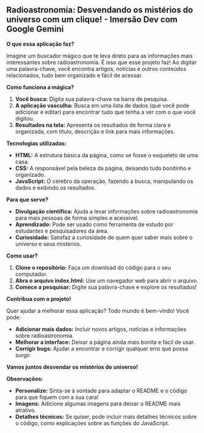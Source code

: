 ##  Radioastronomia: Desvendando os mistérios do universo com um clique! - Imersão Dev com Google Gemini 

**O que essa aplicação faz?**

Imagine um buscador mágico que te leva direto para as informações mais interessantes sobre radioastronomia. É isso que esse projeto faz! Ao digitar uma palavra-chave, você encontra artigos, notícias e outros conteúdos relacionados, tudo bem organizado e fácil de acessar.

**Como funciona a mágica?**

1. **Você busca:** Digita sua palavra-chave na barra de pesquisa.
2. **A aplicação vasculha:** Busca em uma lista de dados (que você pode adicionar e editar) para encontrar tudo que tenha a ver com o que você digitou.
3. **Resultados na tela:** Apresenta os resultados de forma clara e organizada, com título, descrição e link para mais informações.

**Tecnologias utilizadas:**

* **HTML:** A estrutura básica da página, como se fosse o esqueleto de uma casa.
* **CSS:** A responsável pela beleza da página, deixando tudo bonitinho e organizado.
* **JavaScript:** O cérebro da operação, fazendo a busca, manipulando os dados e exibindo os resultados.

**Para que serve?**

* **Divulgação científica:** Ajuda a levar informações sobre radioastronomia para mais pessoas de forma simples e acessível.
* **Aprendizado:** Pode ser usado como ferramenta de estudo por estudantes e pesquisadores da área.
* **Curiosidade:** Satisfaz a curiosidade de quem quer saber mais sobre o universo e seus mistérios.

**Como usar?**

1. **Clone o repositório:** Faça um download do código para o seu computador.
2. **Abra o arquivo index.html:** Use um navegador web para abrir o arquivo.
3. **Comece a pesquisar:** Digite sua palavra-chave e explore os resultados!

**Contribua com o projeto!**

Quer ajudar a melhorar essa aplicação? Todo mundo é bem-vindo! Você pode:

* **Adicionar mais dados:** Incluir novos artigos, notícias e informações sobre radioastronomia.
* **Melhorar a interface:** Deixar a página ainda mais bonita e fácil de usar.
* **Corrigir bugs:** Ajudar a encontrar e corrigir qualquer erro que possa surgir.

**Vamos juntos desvendar os mistérios do universo!**

**Observações:**

* **Personalize:** Sinta-se à vontade para adaptar o README e o código para que fiquem com a sua cara!
* **Imagens:** Adicione algumas imagens para deixar o README mais atrativo.
* **Detalhes técnicos:** Se quiser, pode incluir mais detalhes técnicos sobre o código, como explicações sobre as funções do JavaScript.


